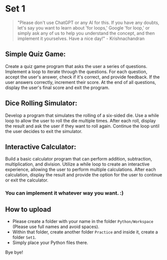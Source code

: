 # Set 1

> "Please don't use ChatGPT or any AI for this. If you have any doubts, let's say you want to learn about 'for loops,' Google 'for loop,' or simply ask any of us to help you understand the concept, and then implement it yourselves. Have a nice day!" - Krishnachandran

## Simple Quiz Game:
Create a quiz game program that asks the user a series of questions. Implement a loop to iterate through the questions. For each question, accept the user's answer, check if it's correct, and provide feedback. If the user answers correctly, increment their score. At the end of all questions, display the user's final score and exit the program.

## Dice Rolling Simulator:
Develop a program that simulates the rolling of a six-sided die. Use a while loop to allow the user to roll the die multiple times. After each roll, display the result and ask the user if they want to roll again. Continue the loop until the user decides to exit the simulator.

## Interactive Calculator:
Build a basic calculator program that can perform addition, subtraction, multiplication, and division. Utilize a while loop to create an interactive experience, allowing the user to perform multiple calculations. After each calculation, display the result and provide the option for the user to continue or exit the calculator.

### You can implement it whatever way you want. :)

## How to upload

- Please create a folder with your name in the folder `Python/Workspace` (Please use full names and avoid spaces).
- Within that folder, create another folder `Practice` and inside it, create a folder `Set1`.
- Simply place your Python files there.

Bye bye!

